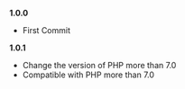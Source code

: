 **1.0.0**
- First Commit

**1.0.1**
- Change the version of PHP more than 7.0
- Compatible with PHP more than 7.0